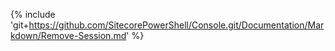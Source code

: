 {% include 'git+https://github.com/SitecorePowerShell/Console.git/Documentation/Markdown/Remove-Session.md' %}
